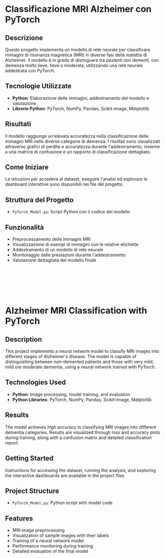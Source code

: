 # Classificazione MRI Alzheimer con PyTorch

## Descrizione
Questo progetto implementa un modello di rete neurale per classificare immagini di risonanza magnetica (MRI) in diverse fasi della malattia di Alzheimer. Il modello è in grado di distinguere tra pazienti non dementi, con demenza molto lieve, lieve o moderata, utilizzando una rete neurale addestrata con PyTorch.

## Tecnologie Utilizzate
- **Python**: Elaborazione delle immagini, addestramento del modello e valutazione
- **Librerie Python**: PyTorch, NumPy, Pandas, Scikit-image, Matplotlib

## Risultati
Il modello raggiunge un'elevata accuratezza nella classificazione delle immagini MRI nelle diverse categorie di demenza. I risultati sono visualizzati attraverso grafici di perdita e accuratezza durante l'addestramento, insieme a una matrice di confusione e un rapporto di classificazione dettagliato.

## Come Iniziare
Le istruzioni per accedere al dataset, eseguire l'analisi ed esplorare le dashboard interattive sono disponibili nei file del progetto.

## Struttura del Progetto
- `PyTorch_Model.py`: Script Python con il codice del modello

## Funzionalità
- Preprocessamento delle immagini MRI
- Visualizzazione di esempi di immagini con le relative etichette
- Addestramento di un modello di rete neurale
- Monitoraggio delle prestazioni durante l'addestramento
- Valutazione dettagliata del modello finale


<br><br><br><br><br>


# Alzheimer MRI Classification with PyTorch

## Description
This project implements a neural network model to classify MRI images into different stages of Alzheimer's disease. The model is capable of distinguishing between non-demented patients and those with very mild, mild ore moderate dementia, using a neural network trained with PyTorch.

## Technologies Used
- **Python**: Image processing, model training, and evaluation
- **Python Libraries**: PyTorch, NumPy, Pandas, Scikit-image, Matplotlib

## Results
The model achieves high accuracy in classifying MRI images into different dementia categories. Results are visualized through loss and accuracy plots during training, along with a confusion matrix and detailed classification report.

## Getting Started
Instructions for accessing the dataset, running the analysis, and exploring the interactive dashboards are available in the project files.

## Project Structure
- `PyTorch_Model.py`: Python script with model code

## Features
- MRI image preprocessing
- Visualization of sample images with their labels
- Training of a neural network model
- Performance monitoring during training
- Detailed evaluation of the final model
